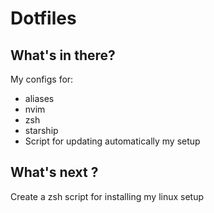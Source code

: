 # Dotfiles

## What's in there?
My configs for:
* aliases
* nvim
* zsh
* starship
* Script for updating automatically my setup

## What's next ?
Create a zsh script for installing my linux setup
